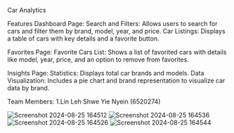 Car Analytics

Features
Dashboard Page:
Search and Filters: Allows users to search for cars and filter them by brand, model, year, and price.
Car Listings: Displays a table of cars with key details and a favorite button.

Favorites Page:
Favorite Cars List: Shows a list of favorited cars with details like model, year, price, and an option to remove from favorites.

Insights Page:
Statistics: Displays total car brands and models.
Data Visualization: Includes a pie chart and brand representation to visualize car data by brand.

Team Members:
1.Lin Leh Shwe Yie Nyein (6520274)

![Screenshot 2024-08-25 164512](https://github.com/user-attachments/assets/125ebc8b-0d98-45fa-b7de-46da141f208e)
![Screenshot 2024-08-25 164536](https://github.com/user-attachments/assets/41e47296-ca32-4921-ae7c-7e6e8ec102ae)
![Screenshot 2024-08-25 164526](https://github.com/user-attachments/assets/24df13c7-a05f-4592-8c4b-cb0e90869dba)
![Screenshot 2024-08-25 164544](https://github.com/user-attachments/assets/1bd84809-3432-46c2-83bb-e4c4b5cea7a8)
